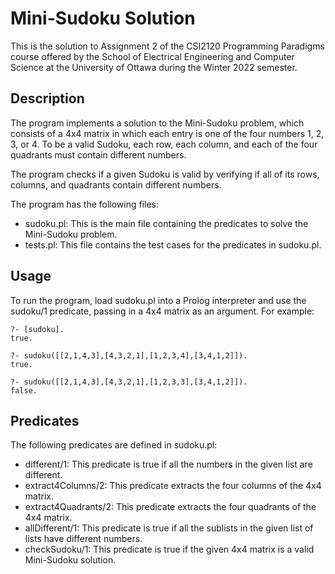 # Mini-Sudoku Solution
This is the solution to Assignment 2 of the CSI2120 Programming Paradigms course offered by the School of Electrical Engineering and Computer Science at the University of Ottawa during the Winter 2022 semester.

## Description
The program implements a solution to the Mini-Sudoku problem, which consists of a 4x4 matrix in which each entry is one of the four numbers 1, 2, 3, or 4. To be a valid Sudoku, each row, each column, and each of the four quadrants must contain different numbers.

The program checks if a given Sudoku is valid by verifying if all of its rows, columns, and quadrants contain different numbers.

The program has the following files:

- sudoku.pl: This is the main file containing the predicates to solve the Mini-Sudoku problem.
- tests.pl: This file contains the test cases for the predicates in sudoku.pl.

## Usage
To run the program, load sudoku.pl into a Prolog interpreter and use the sudoku/1 predicate, passing in a 4x4 matrix as an argument. For example:

```
?- [sudoku].
true.

?- sudoku([[2,1,4,3],[4,3,2,1],[1,2,3,4],[3,4,1,2]]).
true.

?- sudoku([[2,1,4,3],[4,3,2,1],[1,2,3,3],[3,4,1,2]]).
false.
```

## Predicates
The following predicates are defined in sudoku.pl:

- different/1: This predicate is true if all the numbers in the given list are different.
- extract4Columns/2: This predicate extracts the four columns of the 4x4 matrix.
- extract4Quadrants/2: This predicate extracts the four quadrants of the 4x4 matrix.
- allDifferent/1: This predicate is true if all the sublists in the given list of lists have different numbers.
- checkSudoku/1: This predicate is true if the given 4x4 matrix is a valid Mini-Sudoku solution.
